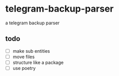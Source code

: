 # telegram-backup-parser

a telegram backup parser

## todo

- [ ] make sub entities
- [ ] move files
- [ ] structure like a package
- [ ] use poetry
